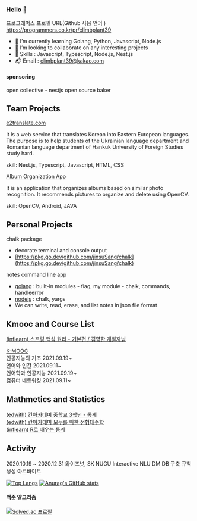 ### Hello 👋

프로그래머스 프로필 URL(Github 사용 언어 )  
https://programmers.co.kr/pr/climbplant39

- 🌱 I’m currently learning Golang, Python, Javascript, Node.js
- 👯 I’m looking to collaborate on any interesting projects
- 🤔 Skills : Javascript, Typescript, Node.js, Nest.js
- :mailbox_with_mail: Email : climbplant39@kakao.com

#### sponsoring

open collective - nestjs open source baker

## Team Projects

[e2translate.com](https://www.e2translate.com/)

It is a web service that translates Korean into Eastern European languages. The purpose is to help students of the Ukrainian language department and Romanian language department of Hankuk University of Foreign Studies study hard.

skill: Nest.js, Typescript, Javascript, HTML, CSS

[Album Organization App](https://github.com/JaeEon-Ryu/BeaM4)

It is an application that organizes albums based on similar photo recognition. It recommends pictures to organize and delete using OpenCV.

skill: OpenCV, Android, JAVA

## Personal Projects

chalk package
- decorate terminal and console output
- [https://pkg.go.dev/github.com/jinsuSang/chalk](https://pkg.go.dev/github.com/jinsuSang/chalk)

notes command line app 
- [golang](https://github.com/jinsuSang/notes-app) : built-in modules - flag, my module - chalk, commands, handleerror
- [nodejs](https://github.com/jinsuSang/note-app) : chalk, yargs
- We can write, read, erase, and list notes in json file format


## Kmooc and Course List

[(inflearn) 스프링 핵심 원리 - 기본편 / 김영한 개발자님](https://www.inflearn.com/certificate/214287-325969-2355584)
  
[K-MOOC](https://github.com/jinsuSang/kmooc)  
인공지능의 기초 2021.09.19~  
언어와 인간 2021.09.11~  
언어학과 인공지능 2021.09.19~  
컴퓨터 네트워킹 2021.09.11~  

## Mathmetics and Statistics

[(edwith) 칸아카데미 중학교 3학년 - 통계](https://climbplant39.tistory.com/55?category=992116)  
[(edwith) 칸아카데미 모두를 위한 선형대수학](https://github.com/jinsuSang/linear-algebra-for-everyone)  
[(inflearn) R로 배우는 통계](https://github.com/jinsuSang/Statistics-learned-by-R)

<!--
**jinsuSang/jinsuSang** is a ✨ _special_ ✨ repository because its `README.md` (this file) appears on your GitHub profile.

Here are some ideas to get you started:

- 🔭 I’m currently working on ...
- 🌱 I’m currently learning ...
- 👯 I’m looking to collaborate on ...
- 🤔 I’m looking for help with ...
- 💬 Ask me about ...
- 📫 How to reach me: ...
- 😄 Pronouns: ...
- ⚡ Fun fact: ...
-->

## Activity
2020.10.19 ~ 2020.12.31 와이즈넛, SK NUGU Interactive NLU DM DB 구축 규칙 생성 아르바이트  
  
[![Top Langs](https://github-readme-stats.vercel.app/api/top-langs/?username=jinsuSang&exclude_repo=JaeEon-Ryu/BeaM4,openCVFeatureMatchingList,opencvFeatureMatching,jinsuSang)](https://github.com/jinsuSang/github-readme-stats)
[![Anurag's GitHub stats](https://github-readme-stats.vercel.app/api?username=jinsuSang)](https://github.com/anuraghazra/github-readme-stats)
#### 백준 알고리즘
[![Solved.ac
프로필](http://mazassumnida.wtf/api/v2/generate_badge?boj=climbplant39)](https://solved.ac/climbplant39)

